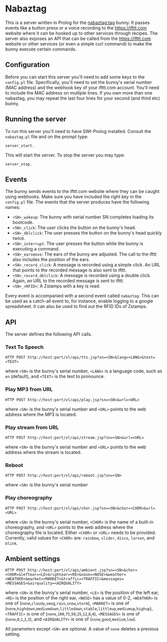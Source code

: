 # Nabaztag
This is a server written in Prolog for the [nabaztag:tag](https://en.wikipedia.org/wiki/Nabaztag) bunny. It passes events like a button press or a voice recording to the https://ifttt.com website where it can be hooked up to other services through recipes. The server also exposes an API that can be called from the https://ifttt.com website or other services (or even a simple curl command) to make the bunny execute certain commands.

## Configuration
Before you can start this server you'll need to add some keys to the `config.pl` file. Specifically, you'll need to set the bunny's serial number (MAC address) and the webhook key of your ifttt.com account. You'll need to include the MAC address on multiple lines. If you own more than one nabaztag, you may repeat the last four lines for your second (and third etc) bunny. 

## Running the server
To run this server you'll need to have SWI-Prolog installed. Consult the `nabaztag.pl` file and on the prompt type:

`server_start.`

This will start the server. To stop the server you may type:

`server_stop.`

## Events
The bunny sends events to the ifttt.com website where they can be caught using webhooks. Make sure you have included the right key in the `config.pl` file. The events that the server produces have the following names:

- `<SN>_wakeup`: The bunny with serial number SN completes loading its bootcode.
- `<SN>_click`: The user clicks the button on the bunny's head.
- `<SN>_dblclick`: The user presses the button on the bunny's head quickly twice.
- `<SN>_interrupt`: The user presses the button while the bunny is executing a command.
- `<SN>_earsmove`: The ears of the bunny are adjusted. The call to the ifttt also includes the position of the ears.
- `<SN>_record_click`: A message is recorded using a simple click. An URL that points to the recorded message is also sent to ifttt.
- `<SN>_record_dblclick`: A message is recorded using a double click. Again, an URL to the recorded message is sent to ifttt.
- `<SN>_<RFID>`: A Zstamps with a <RFID> key is read.

Every event is accompanied with a second event called `nabaztag`. This can be used as a catch-all event to, for instance, enable logging to a google spreadsheet. It can also be used to find out the RFID IDs of Zstamps.

## API
The server defines the following API calls.

### Text To Speech

`HTTP POST http://host:port/vl/api/tts.jsp?sn=<SN>&lang=<LANG>&text=<TEXT>`

where `<SN>` is the bunny's serial number, `<LANG>` is a language code, such as `en` (default), and `<TEXT>` is the text to pronounce.

### Play MP3 from URL

`HTTP POST http://host:port/vl/api/play.jsp?sn=<SN>&url=<URL>`

where `<SN>` is the bunny's serial number and `<URL>` points to the web address where the MP3 is located.

### Play stream from URL

`HTTP POST http://host:port/vl/api/stream.jsp?sn=<SN>&url=<URL>`

where `<SN>` is the bunny's serial number and `<URL>` points to the web address where the stream is located.

###  Reboot

`HTTP POST http://host:port/vl/api/reboot.jsp?sn=<SN>`

where `<SN>` is the bunny's serial number

### Play choreography

`HTTP POST http://host:port/vl/api/chor.jsp?sn=<SN>&chor=<CHOR>&url=<URL>`

where `<SN>` is the bunny's serial number, `<CHOR>` is the name of a built-in choreography, and `<URL>` points to the web address where the choreography file is located. Either `<CHOR>` or `<URL>` needs to be provided. Currently, valid values for `<CHOR>` are: `rainbow`, `slider`, `disco`, `larson`, and `blink`.

## Ambient settings

`HTTP POST http://host:port/vl/api/ambient.jsp?sn=<SN>&chor=<CHOR>&leftear=<LE>&rightear=<RE>&nose=<NOSE>&weather=<WEATHER>&market=<MARKET>&traffic=<TRAFFIC>&messages=<MESSAGES>&airquality=<AIRQUALITY>`

where `<SN>` is the bunny's serial number, `<LE>` is the position of the left ear, `<RE>` is the position of the right ear, `<NOSE>` has a value of 0-2, `<WEATHER>` is one of (`none`,`cloudy`,`smog`,`rain`,`snow`,`storm`), `<MARKET>` is one of (`none`,`highdown`,`mediumdown`,`littledown`,`stable`,`littleup`,`mediumup`,`highup`), `<TRAFFIC>` is one of (`none`,`100`,`75`,`50`,`25`,`12`,`8`,`4`), `<MESSAGES>` is one of (`none`,`0`,`1`,`2`,`3`), and `<AIRQUALITY>` is one of (`none`,`good`,`medium`,`low`). 

All parameters except `<SN>` are optional. A value of `none` deletes a previous setting.

